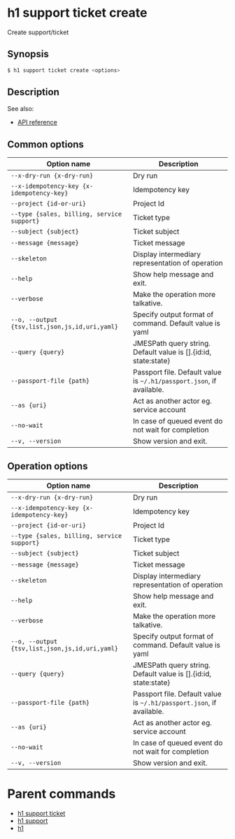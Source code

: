 
# h1 support ticket create

Create support/ticket

## Synopsis

```bash
$ h1 support ticket create <options>
```

## Description

See also:

* [API reference](https://api.hyperone.com/v2/docs#operation/support_project_ticket_create)

## Common options

| Option name                                        | Description                                                              |
| -------------------------------------------------- | ------------------------------------------------------------------------ |
| ```--x-dry-run {x-dry-run}```                      | Dry run                                                                  |
| ```--x-idempotency-key {x-idempotency-key}```      | Idempotency key                                                          |
| ```--project {id-or-uri}```                        | Project Id                                                               |
| ```--type {sales, billing, service support}```     | Ticket type                                                              |
| ```--subject {subject}```                          | Ticket subject                                                           |
| ```--message {message}```                          | Ticket message                                                           |
| ```--skeleton```                                   | Display intermediary representation of operation                         |
| ```--help```                                       | Show help message and exit.                                              |
| ```--verbose```                                    | Make the operation more talkative.                                       |
| ```--o, --output {tsv,list,json,js,id,uri,yaml}``` | Specify output format of command. Default value is yaml                  |
| ```--query {query}```                              | JMESPath query string. Default value is [].\{id:id, state:state\}        |
| ```--passport-file {path}```                       | Passport file. Default value is ```~/.h1/passport.json```, if available. |
| ```--as {uri}```                                   | Act as another actor eg. service account                                 |
| ```--no-wait```                                    | In case of queued event do not wait for completion                       |
| ```--v, --version```                               | Show version and exit.                                                   |

## Operation options

| Option name                                        | Description                                                              |
| -------------------------------------------------- | ------------------------------------------------------------------------ |
| ```--x-dry-run {x-dry-run}```                      | Dry run                                                                  |
| ```--x-idempotency-key {x-idempotency-key}```      | Idempotency key                                                          |
| ```--project {id-or-uri}```                        | Project Id                                                               |
| ```--type {sales, billing, service support}```     | Ticket type                                                              |
| ```--subject {subject}```                          | Ticket subject                                                           |
| ```--message {message}```                          | Ticket message                                                           |
| ```--skeleton```                                   | Display intermediary representation of operation                         |
| ```--help```                                       | Show help message and exit.                                              |
| ```--verbose```                                    | Make the operation more talkative.                                       |
| ```--o, --output {tsv,list,json,js,id,uri,yaml}``` | Specify output format of command. Default value is yaml                  |
| ```--query {query}```                              | JMESPath query string. Default value is [].\{id:id, state:state\}        |
| ```--passport-file {path}```                       | Passport file. Default value is ```~/.h1/passport.json```, if available. |
| ```--as {uri}```                                   | Act as another actor eg. service account                                 |
| ```--no-wait```                                    | In case of queued event do not wait for completion                       |
| ```--v, --version```                               | Show version and exit.                                                   |

# Parent commands

* [h1 support ticket](./../README.md)
* [h1 support](./../../README.md)
* [h1](./../../../README.md)
